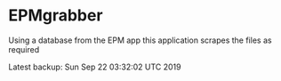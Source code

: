 # EPMgrabber
Using a database from the EPM app this application scrapes the files as required


Latest backup: Sun Sep 22 03:32:02 UTC 2019
